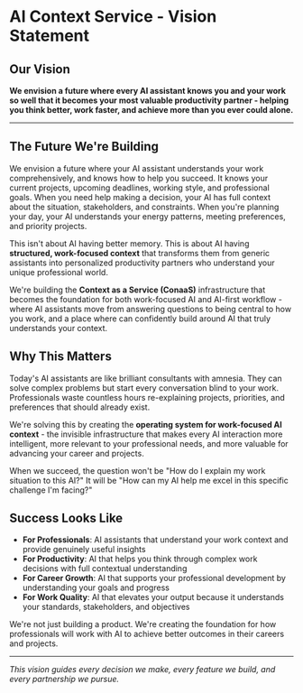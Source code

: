 # AI Context Service - Vision Statement

## Our Vision

**We envision a future where every AI assistant knows you and your work so well that it becomes your most valuable productivity partner - helping you think better, work faster, and achieve more than you ever could alone.**

---

## The Future We're Building

We envision a future where your AI assistant understands your work comprehensively, and knows how to help you succeed. It knows your current projects, upcoming deadlines, working style, and professional goals. When you need help making a decision, your AI has full context about the situation, stakeholders, and constraints. When you're planning your day, your AI understands your energy patterns, meeting preferences, and priority projects.

This isn't about AI having better memory. This is about AI having **structured, work-focused context** that transforms them from generic assistants into personalized productivity partners who understand your unique professional world.

We're building the **Context as a Service (ConaaS)** infrastructure that becomes the foundation for both work-focused AI and AI-first workflow - where AI assistants move from answering questions to being central to how you work, and a place where can confidently build around AI that truly understands your context.

## Why This Matters

Today's AI assistants are like brilliant consultants with amnesia. They can solve complex problems but start every conversation blind to your work. Professionals waste countless hours re-explaining projects, priorities, and preferences that should already exist.

We're solving this by creating the **operating system for work-focused AI context** - the invisible infrastructure that makes every AI interaction more intelligent, more relevant to your professional needs, and more valuable for advancing your career and projects.

When we succeed, the question won't be "How do I explain my work situation to this AI?" It will be "How can my AI help me excel in this specific challenge I'm facing?"

## Success Looks Like

- **For Professionals**: AI assistants that understand your work context and provide genuinely useful insights
- **For Productivity**: AI that helps you think through complex work decisions with full contextual understanding
- **For Career Growth**: AI that supports your professional development by understanding your goals and progress
- **For Work Quality**: AI that elevates your output because it understands your standards, stakeholders, and objectives

We're not just building a product. We're creating the foundation for how professionals will work with AI to achieve better outcomes in their careers and projects.

---

*This vision guides every decision we make, every feature we build, and every partnership we pursue.*